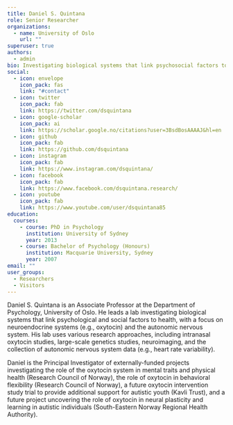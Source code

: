 ```yaml
---
title: Daniel S. Quintana
role: Senior Researcher
organizations:
  - name: University of Oslo
    url: ""
superuser: true
authors:
  - admin
bio: Investigating biological systems that link psychosocial factors to health, with a focus on neuroendocrine systems and the autonomic nervous system. 
social:
  - icon: envelope
    icon_pack: fas
    link: "#contact"
  - icon: twitter
    icon_pack: fab
    link: https://twitter.com/dsquintana
  - icon: google-scholar
    icon_pack: ai
    link: https://scholar.google.no/citations?user=3BsdBosAAAAJ&hl=en
  - icon: github
    icon_pack: fab
    link: https://github.com/dsquintana
  - icon: instagram
    icon_pack: fab
    link: https://www.instagram.com/dsquintana/
  - icon: facebook
    icon_pack: fab
    link: https://www.facebook.com/dsquintana.research/
  - icon: youtube
    icon_pack: fab
    link: https://www.youtube.com/user/dsquintana85
education:
  courses:
    - course: PhD in Psychology
      institution: University of Sydney
      year: 2013
    - course: Bachelor of Psychology (Honours)
      institution: Macquarie University, Sydney
      year: 2007
email: ""
user_groups:
  - Researchers
  - Visitors
---
```

Daniel S. Quintana is an Associate Professor at the Department of Psychology, University of Oslo. He leads a lab investigating biological systems that link psychological and social factors to health, with a focus on neuroendocrine systems (e.g., oxytocin) and the autonomic nervous system. His lab uses various research approaches, including intranasal oxytocin studies, large-scale genetics studies, neuroimaging, and the collection of autonomic nervous system data (e.g., heart rate variability).

Daniel is the Principal Investigator of externally-funded projects investigating the role of the oxytocin system in mental traits and physical health (Research Council of Norway), the role of oxytocin in behavioral flexibility (Research Council of Norway), a future oxytocin intervention study trial to provide additional support for autistic youth (Kavli Trust), and a future project uncovering the role of oxytocin in neural plasticity and learning in autistic individuals (South-Eastern Norway Regional Health Authority).

